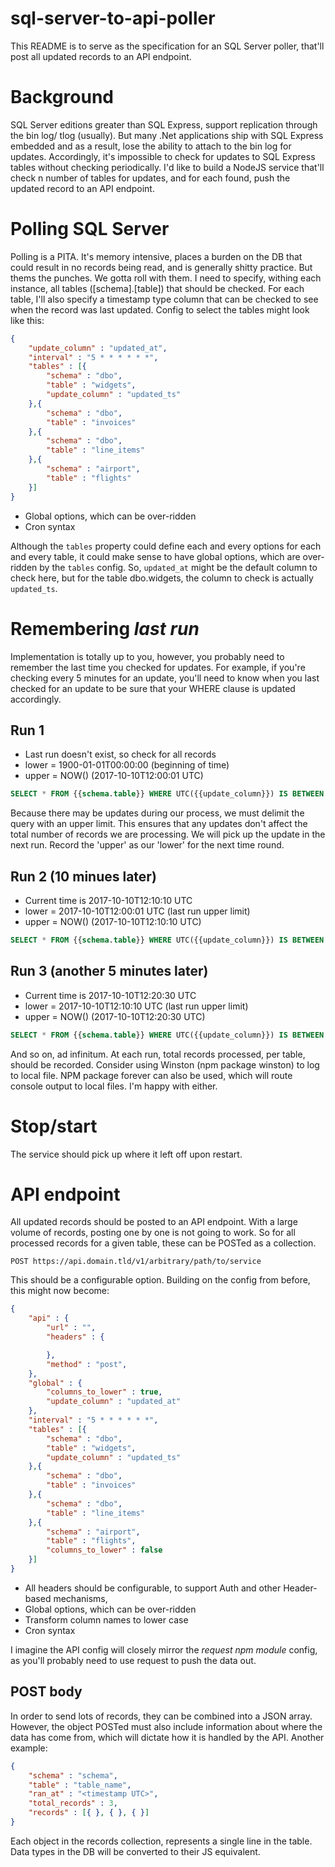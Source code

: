 # sql-server-to-api-poller
This README is to serve as the specification for an SQL Server poller,
that'll post all updated records to an API endpoint.

# Background
SQL Server editions greater than SQL Express, support replication through the bin log/ tlog (usually).
But many .Net applications ship with SQL Express embedded and as a result, lose the ability
to attach to the bin log for updates. Accordingly, it's impossible to check for updates to SQL Express
tables without checking periodically.
I'd like to build a NodeJS service that'll check n number of tables for updates, and for each found, push
the updated record to an API endpoint.

# Polling SQL Server
Polling is a PITA. It's memory intensive, places a burden on the DB that could result in no records
being read, and is generally shitty practice. But thems the punches. We gotta roll with them.
I need to specify, withing each instance, all tables ([schema].[table]) that should be checked.
For each table, I'll also specify a timestamp type column that can be checked to see when the record
was last updated.
Config to select the tables might look like this:
```json
{    
    "update_column" : "updated_at",
    "interval" : "5 * * * * * *",
    "tables" : [{
        "schema" : "dbo",
        "table" : "widgets",
        "update_column" : "updated_ts"
    },{
        "schema" : "dbo",
        "table" : "invoices"
    },{
        "schema" : "dbo",
        "table" : "line_items"
    },{
        "schema" : "airport",
        "table" : "flights"
    }]
}
```
* Global options, which can be over-ridden
* Cron syntax

Although the `tables` property could define each and every options for each and every table,
it could make sense to have global options, which are over-ridden by the `tables` config. So,
`updated_at` might be the default column to check here, but for the table dbo.widgets, the column
to check is actually `updated_ts`.

# Remembering _last run_
Implementation is totally up to you, however, you probably need to remember the last time you checked
for updates. For example, if you're checking every 5 minutes for an update, you'll need to know when you
last checked for an update to be sure that your WHERE clause is updated accordingly.

## Run 1
* Last run doesn't exist, so check for all records
* lower = 1900-01-01T00:00:00 (beginning of time)
* upper = NOW() (2017-10-10T12:00:01 UTC)
```SQL
SELECT * FROM {{schema.table}} WHERE UTC({{update_column}}) IS BETWEEN {{lower}} and {{upper}}
```
Because there may be updates during our process, we must delimit the query with an upper limit.
This ensures that any updates don't affect the total number of records we are processing.
We will pick up the update in the next run.
Record the 'upper' as our 'lower' for the next time round.

## Run 2 (10 minues later)
* Current time is 2017-10-10T12:10:10 UTC
* lower = 2017-10-10T12:00:01 UTC (last run upper limit)
* upper = NOW() (2017-10-10T12:10:10 UTC)
```SQL
SELECT * FROM {{schema.table}} WHERE UTC({{update_column}}) IS BETWEEN {{lower}} and {{upper}}
```

## Run 3 (another 5 minutes later)
* Current time is 2017-10-10T12:20:30 UTC
* lower = 2017-10-10T12:10:10 UTC (last run upper limit)
* upper = NOW() (2017-10-10T12:20:30 UTC)
```SQL
SELECT * FROM {{schema.table}} WHERE UTC({{update_column}}) IS BETWEEN {{lower}} and {{upper}}
```

And so on, ad infinitum. At each run, total records processed, per table, should be recorded. Consider
using Winston (npm package winston) to log to local file. NPM package forever can also be used, which 
will route console output to local files. I'm happy with either.

# Stop/start
The service should pick up where it left off upon restart.

# API endpoint
All updated records should be posted to an API endpoint. With a large volume of records, posting
one by one is not going to work. So for all processed records for a given table, these can be POSTed
as a collection.
```CURL
POST https://api.domain.tld/v1/arbitrary/path/to/service
```
This should be a configurable option. Building on the config from before, this might now become:
```json
{    
    "api" : {
        "url" : "",
        "headers" : {

        }, 
        "method" : "post",
    },    
    "global" : {
        "columns_to_lower" : true,
        "update_column" : "updated_at"        
    },
    "interval" : "5 * * * * * *",
    "tables" : [{
        "schema" : "dbo",
        "table" : "widgets",
        "update_column" : "updated_ts"
    },{
        "schema" : "dbo",
        "table" : "invoices"
    },{
        "schema" : "dbo",
        "table" : "line_items"
    },{
        "schema" : "airport",
        "table" : "flights",
        "columns_to_lower" : false
    }]
}
```
* All headers should be configurable, to support Auth and other Header-based mechanisms, 
* Global options, which can be over-ridden
* Transform column names to lower case
* Cron syntax

I imagine the API config will closely mirror the _request npm module_ config, as you'll probably need to use request to push the data out.

## POST body
In order to send lots of records, they can be combined into a JSON array. However, the object POSTed
must also include information about where the data has come from, which will dictate how it is handled
by the API. Another example:
```JSON
{
    "schema" : "schema",
    "table" : "table_name",
    "ran_at" : "<timestamp UTC>",
    "total_records" : 3,
    "records" : [{ }, { }, { }]
}
```
Each object in the records collection, represents a single line in the table. Data types in the DB
will be converted to their JS equivalent. 
